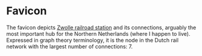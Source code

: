# Favicon

The favicon depicts [Zwolle railroad station](https://en.m.wikipedia.org/wiki/Zwolle_railway_station) and its connections, arguably the most important hub for the Northern Netherlands (where I happen to live). Expressed in graph theory terminology, it is the node in the Dutch rail network with the largest number of connections: 7.